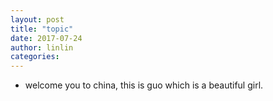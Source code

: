 ```yaml
---
layout: post
title: "topic"
date: 2017-07-24
author: linlin
categories: 
---
```


* welcome you to china, this is guo which is a beautiful girl.
